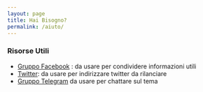 ```yaml
---
layout: page
title: Hai Bisogno?
permalink: /aiuto/
---
```


### Risorse Utili

- [Gruppo Facebook](https://www.facebook.com/groups/1758670357733881/) : da usare per condividere informazioni utili
- [Twitter](twitter.com/terremotocentro): da usare per indirizzare twitter da rilanciare
- [Gruppo Telegram](https://telegram.me/joinchat/BgW6eAbwichChVE61JZ2xA) da usare per chattare sul tema
